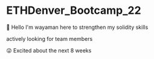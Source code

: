 # ETHDenver_Bootcamp_22

👋 Hello I'm wayaman here to strengthen my solidity skills

   actively looking for team members 

   😜 Excited about the next 8 weeks 

